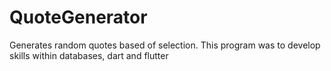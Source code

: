 # QuoteGenerator
 Generates random quotes based of selection.
 This program was to develop skills within databases, dart and flutter

